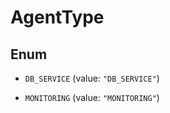 

# AgentType

## Enum


* `DB_SERVICE` (value: `"DB_SERVICE"`)

* `MONITORING` (value: `"MONITORING"`)



